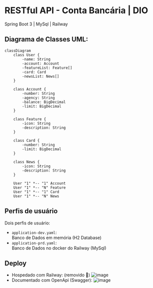 # RESTful API - Conta Bancária | DIO
Spring Boot 3 | MySql | Railway

## Diagrama de Classes UML:
```mermaid
classDiagram
    class User {
        -name: String
        -account: Account
        -featureList: Feature[]
        -card: Card
        -newsList: News[]
    }

    class Account {
        -number: String
        -agency: String
        -balance: BigDecimal
        -limit: BigDecimal
    }

    class Feature {
        -icon: String
        -description: String
    }

    class Card {
        -number: String
        -limit: BigDecimal
    }

    class News {
        -icon: String
        -description: String
    }

    User "1" *-- "1" Account
    User "1" *-- "N" Feature
    User "1" *-- "1" Card
    User "1" *-- "N" News
```

## Perfis de usuário
Dois perfis de usuário:
- `application-dev.yaml`:  
  Banco de Dados em memória (H2 Database)
- `application-prd.yaml`:  
  Banco de Dados no docker do Railway (MySql)

## Deploy
- Hospedado com Railway: (removido 💸)
  ![image](https://github.com/user-attachments/assets/1ef95ac3-d9c4-4297-81cb-6f45d3a5aa5e)
- Documentado com OpenApi (Swagger):
  ![image](https://github.com/user-attachments/assets/8871bb76-23c5-4279-bf61-68892cae61e4)


